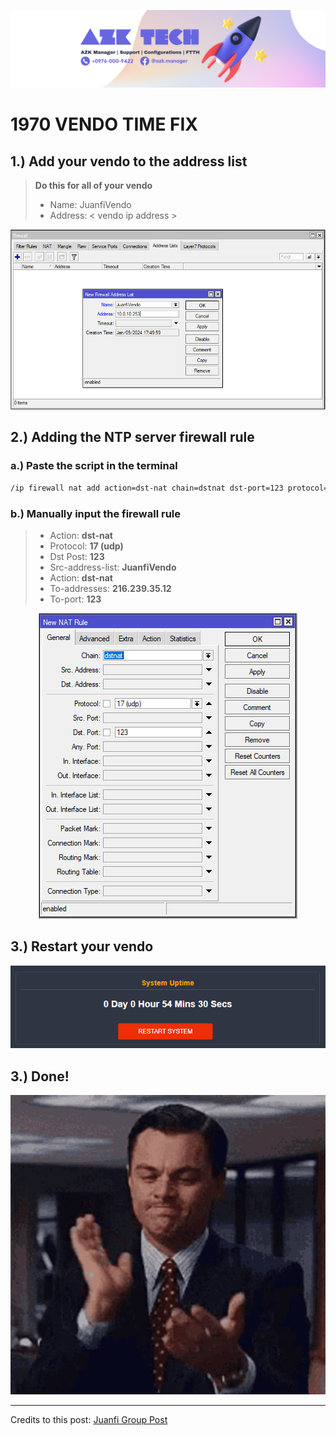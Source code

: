 ![AZK TECH](./../cover.png)

# 1970 VENDO TIME FIX

## 1.) Add your vendo to the address list

>   **Do this for all of your vendo**
> - Name: JuanfiVendo
> - Address: < vendo ip address >

<p align="center">
  <img src="./1.png" />
</p>

## 2.) Adding the NTP server firewall rule

### a.) Paste the script in the terminal
```bash
/ip firewall nat add action=dst-nat chain=dstnat dst-port=123 protocol=udp src-address-list=JuanfiVendo to-addresses=216.239.35.12 to-ports=123
```

### b.) Manually input the firewall rule

> - Action: **dst-nat**
> - Protocol: **17 (udp)**
> - Dst Post: **123**
> - Src-address-list: **JuanfiVendo**
> - Action: **dst-nat**
> - To-addresses: **216.239.35.12**
> - To-port: **123**

<p align="center">
  <img src="./2.png" />
</p>

## 3.) Restart your vendo

<p align="center">
  <img src="./3.png" />
</p>


## 3.) Done!

<p align="center">
  <img src="./../done.gif" />
</p>

---

Credits to this post: [Juanfi Group Post](https://www.facebook.com/groups/1172413279934139/posts/1641047469737382/)
